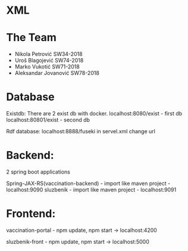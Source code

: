 # XML

# The Team
- Nikola Petrović SW34-2018
- Uroš Blagojević SW74-2018
- Marko Vukotić SW71-2018
- Aleksandar Jovanović SW78-2018

# Database
Existdb: There are 2 exist db with docker. 
localhost:8080/exist - first db
localhost:80801/exist - second db

Rdf database:
localhost:8888/fuseki
in servel.xml change url

# Backend: 
2 spring boot applications 

Spring-JAX-RS(vaccination-backend) - import like maven project - localhost:9090
sluzbenik - import like maven project - localhost:9091

# Frontend: 

vaccination-portal - npm update, npm start -> localhost:4200

sluzbenik-front - npm update, npm start -> localhost:5000
